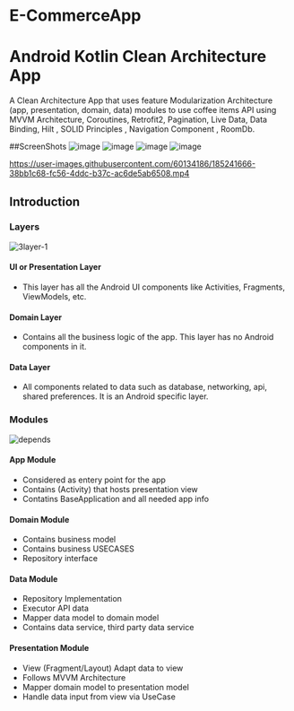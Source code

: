 # E-CommerceApp

Android Kotlin Clean Architecture App
=======================================

A Clean Architecture App that uses feature Modularization Architecture (app, presentation, domain, data) modules
to use coffee items  API using MVVM Architecture, Coroutines, Retrofit2, Pagination, Live Data, Data Binding, Hilt , SOLID Principles , Navigation Component , RoomDb.

##ScreenShots 
![image](https://user-images.githubusercontent.com/60134186/185239950-3794fae2-566d-484c-adf2-1e8d977176fd.png)
![image](https://user-images.githubusercontent.com/60134186/185240793-7ed0f99b-0d4a-4b06-ae53-ee99e0c28666.png)
![image](https://user-images.githubusercontent.com/60134186/185240852-93c133bc-e319-4d1b-8479-c93a0f1301b5.png)
![image](https://user-images.githubusercontent.com/60134186/185240909-ad217dec-e89e-4b3c-ab5e-f87007c187e6.png)

https://user-images.githubusercontent.com/60134186/185241666-38bb1c68-fc56-4ddc-b37c-ac6de5ab6508.mp4



Introduction
-------------

### Layers
![3layer-1](https://user-images.githubusercontent.com/39988066/147699856-bc10356a-4772-439d-a2c1-b6020843f936.png)

#### UI or Presentation Layer
- This layer has all the Android UI components like Activities, Fragments, ViewModels, etc.

#### Domain Layer
- Contains all the business logic of the app. This layer has no Android components in it.

#### Data Layer
- All components related to data such as database, networking, api, shared preferences. It is an Android specific layer.

### Modules
![depends](https://user-images.githubusercontent.com/39988066/147700089-345e1a60-1651-4121-8616-f9273f8e0412.png)

#### App Module
- Considered as entery point for the app
- Contains (Activity) that hosts presentation view
- Contatins BaseApplication and all needed app info

#### Domain Module
- Contains business model 
- Contains business USECASES
- Repository interface

#### Data Module
- Repository Implementation
- Executor API data
- Mapper data model to domain model
- Contains data service, third party data service  

#### Presentation Module
- View (Fragment/Layout) Adapt data to view 
- Follows MVVM Architecture
- Mapper domain model to presentation model
- Handle data input from view via UseCase



